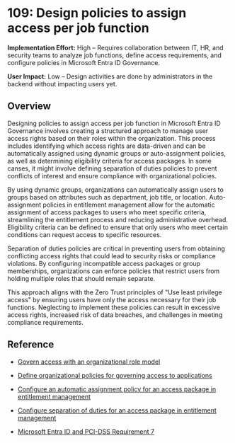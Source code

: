 # 109: Design policies to assign access per job function

**Implementation Effort:** High – Requires collaboration between IT, HR, and security teams to analyze job functions, define access requirements, and configure policies in Microsoft Entra ID Governance.

**User Impact:** Low – Design activities are done by administrators in the backend without impacting users yet.

## Overview

Designing policies to assign access per job function in Microsoft Entra ID Governance involves creating a structured approach to manage user access rights based on their roles within the organization. This process includes identifying which access rights are data-driven and can be automatically assigned using dynamic groups or auto-assignment policies, as well as determining eligibility criteria for access packages. In some canses, it might involve defining separation of duties policies to prevent conflicts of interest and ensure compliance with organizational policies.

By using dynamic groups, organizations can automatically assign users to groups based on attributes such as department, job title, or location. Auto-assignment policies in entitlement management allow for the automatic assignment of access packages to users who meet specific criteria, streamlining the entitlement process and reducing administrative overhead. Eligibility criteria can be defined to ensure that only users who meet certain conditions can request access to specific resources.

Separation of duties policies are critical in preventing users from obtaining conflicting access rights that could lead to security risks or compliance violations. By configuring incompatible access packages or group memberships, organizations can enforce policies that restrict users from holding multiple roles that should remain separate.

This approach aligns with the Zero Trust principles of "Use least privilege access" by ensuring users have only the access necessary for their job functions. Neglecting to implement these policies can result in excessive access rights, increased risk of data breaches, and challenges in meeting compliance requirements.

## Reference

* [Govern access with an organizational role model](https://learn.microsoft.com/en-us/entra/id-governance/identity-governance-organizational-roles)

* [Define organizational policies for governing access to applications](https://learn.microsoft.com/en-us/entra/id-governance/identity-governance-applications-define)

* [Configure an automatic assignment policy for an access package in entitlement management](https://learn.microsoft.com/en-us/entra/id-governance/entitlement-management-access-package-auto-assignment)

* [Configure separation of duties for an access package in entitlement management](https://learn.microsoft.com/en-us/entra/id-governance/entitlement-management-access-package-incompatible)

* [Microsoft Entra ID and PCI-DSS Requirement 7](https://learn.microsoft.com/en-us/entra/standards/pci-requirement-7)
